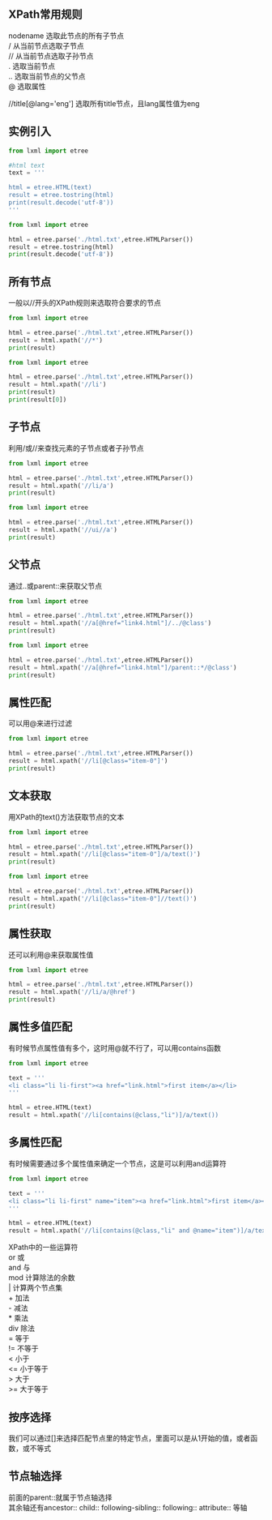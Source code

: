 ## XPath常用规则
nodename        选取此节点的所有子节点  
/               从当前节点选取子节点  
//              从当前节点选取子孙节点  
.               选取当前节点  
..              选取当前节点的父节点  
@               选取属性  


//title[@lang='eng']    选取所有title节点，且lang属性值为eng  


## 实例引入
``` python
from lxml import etree

#html text
text = '''

html = etree.HTML(text)
result = etree.tostring(html)
print(result.decode('utf-8'))
'''
```
``` python
from lxml import etree

html = etree.parse('./html.txt',etree.HTMLParser())
result = etree.tostring(html)
print(result.decode('utf-8'))
```

## 所有节点
一般以//开头的XPath规则来选取符合要求的节点  

``` python
from lxml import etree

html = etree.parse('./html.txt',etree.HTMLParser())
result = html.xpath('//*')
print(result)
```

``` python
from lxml import etree

html = etree.parse('./html.txt',etree.HTMLParser())
result = html.xpath('//li')
print(result)
print(result[0])
```

## 子节点

利用/或//来查找元素的子节点或者子孙节点  
``` python
from lxml import etree

html = etree.parse('./html.txt',etree.HTMLParser())
result = html.xpath('//li/a')
print(result)
```

``` python
from lxml import etree

html = etree.parse('./html.txt',etree.HTMLParser())
result = html.xpath('//ui//a')
print(result)
```

## 父节点
通过..或parent::来获取父节点  
``` python
from lxml import etree

html = etree.parse('./html.txt',etree.HTMLParser())
result = html.xpath('//a[@href="link4.html"]/../@class')
print(result)
```
``` python
from lxml import etree

html = etree.parse('./html.txt',etree.HTMLParser())
result = html.xpath('//a[@href="link4.html"]/parent::*/@class')
print(result)
```
## 属性匹配
可以用@来进行过滤  
 
``` python
from lxml import etree

html = etree.parse('./html.txt',etree.HTMLParser())
result = html.xpath('//li[@class="item-0"]')
print(result)
```

## 文本获取

用XPath的text()方法获取节点的文本  
``` python
from lxml import etree

html = etree.parse('./html.txt',etree.HTMLParser())
result = html.xpath('//li[@class="item-0"]/a/text()')
print(result)
```

``` python
from lxml import etree

html = etree.parse('./html.txt',etree.HTMLParser())
result = html.xpath('//li[@class="item-0"]//text()')
print(result)
```

## 属性获取
还可以利用@来获取属性值  

``` python
from lxml import etree

html = etree.parse('./html.txt',etree.HTMLParser())
result = html.xpath('//li/a/@href')
print(result)
```

## 属性多值匹配
有时候节点属性值有多个，这时用@就不行了，可以用contains函数  

``` python
from lxml import etree

text = '''
<li class="li li-first"><a href="link.html">first item</a></li>
'''

html = etree.HTML(text)
result = html.xpath('//li[contains(@class,"li")]/a/text())
```

## 多属性匹配
有时候需要通过多个属性值来确定一个节点，这是可以利用and运算符  
``` python
from lxml import etree

text = '''
<li class="li li-first" name="item"><a href="link.html">first item</a></li>
'''

html = etree.HTML(text)
result = html.xpath('//li[contains(@class,"li" and @name="item")]/a/text())
```

XPath中的一些运算符  
or          或  
and         与  
mod         计算除法的余数  
|           计算两个节点集  
\+          加法  
\-          减法  
\*          乘法  
div         除法  
=           等于  
!=          不等于  
<           小于  
<=          小于等于  
\>          大于  
\>=         大于等于

## 按序选择
我们可以通过[]来选择匹配节点里的特定节点，里面可以是从1开始的值，或者函数，或不等式  

## 节点轴选择
前面的parent::就属于节点轴选择  
其余轴还有ancestor:: child:: following-sibling:: following::  attribute:: 等轴  




